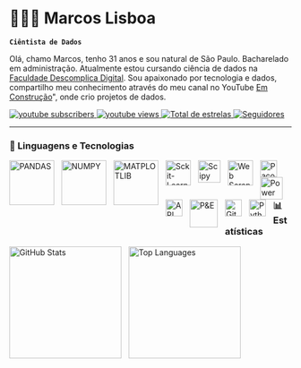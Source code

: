 # 👩🏻‍💻 Marcos Lisboa

**`Ciêntista de Dados`**

Olá,  chamo Marcos, tenho 31 anos e sou natural de São Paulo. Bacharelado em administração. Atualmente estou cursando ciência de dados na [Faculdade Descomplica Digital](https://descomplica.com.br/pos-graduacao/tecnologia/pos-online-em-data-science/?utm_source=google&utm_medium=cpc&utm_campaign=psq-snb_pg_performance_gwt-paid-media_meio_conversao_ongoing_lead_top5-cursos&utm_term=p%C3%B3s%20ciencia%20de%20dados&utm_content=destino-curso-tecnologia-data-science&gad_source=1&gclid=CjwKCAjwmYCzBhA6EiwAxFwfgKRXpky_uwmT3PLSSUxjuQUP1FfTBJIKaZ5e3RyvpMtQS2UuTTPgjRoCqZ4QAvD_BwE). Sou apaixonado por tecnologia
e dados, compartilho meu conhecimento através do meu canal no YouTube [Em Construção](https://www.youtube.com/@MarcosCLisboa)", onde crio projetos de dados.

<p align="left">
    <a href="https://www.youtube.com/@MarccosCLisboa?sub_confirmation=1">
        <img 
            alt="youtube subscribers" 
            title="Inscreva-se no meu canal" 
            src="https://custom-icon-badges.demolab.com/youtube/channel/subscribers/UCQVWRtDvBbkbjKoBevpFbQA?color=%23E05D44&label=Inscreva-se&logo=video&logoColor=white&style=for-the-badge&labelColor=CE4630"
        />
    </a>
    <a href="https://www.youtube.com/@MarcosCLisboa">
        <img 
            alt="youtube views" 
            title="Vizualizações no YouTube" 
            src="https://custom-icon-badges.demolab.com/youtube/channel/views/UCQVWRtDvBbkbjKoBevpFbQA?color=%23E1AD0E&logo=eye&logoColor=white&style=for-the-badge&labelColor=C79600"
        />
    </a> 
    <a href="https://github.com/marcoscleytton?tab=repositories">
        <img 
            alt="Total de estrelas" 
            title="Total de estrelas GitHub" 
            src="https://custom-icon-badges.demolab.com/github/stars/marcoscleytton?color=55960c&style=for-the-badge&labelColor=488207&logo=star&label=estrelas"
        />
    </a>
    <a href="https://github.com/marcoscleytton?tab=followers">
        <img 
            alt="Seguidores" 
            title="Me siga no GitHub" 
            src="https://custom-icon-badges.demolab.com/github/followers/marcoscleytton?color=236ad3&labelColor=1155ba&style=for-the-badge&logo=github&label=Seguidores&logoColor=white"
        />
    </a>
</p>

---

### 🤖 Linguagens e Tecnologias

<img 
    align="left" 
    alt="PANDAS"
    title="PANDAS" 
    width="80px" 
    style="padding-right: 10px;" 
    src="https://upload.wikimedia.org/wikipedia/commons/e/ed/Pandas_logo.svg" 
/>
<img 
    align="left" 
    alt="NUMPY" 
    title="NUMPY"
    width="80px" 
    style="padding-right: 10px;" 
    src="https://upload.wikimedia.org/wikipedia/commons/3/31/NumPy_logo_2020.svg" 
/>
<img 
    align="left" 
    alt="MATPLOTLIB" 
    title="MATPLOTLIB"
    width="80px" 
    style="padding-right: 10px;" 
    src="https://cdn.brandfetch.io/idbyoKq4tZ/theme/dark/logo.svg?c=1bxid64Mup7aczewSAYMX&t=1748825964012" 
/>
<img 
    align="left" 
    alt="Sckit-Learn"
    title="Sckit-Learn" 
    width="45px" 
    style="padding-right: 10px;" 
    src="https://upload.wikimedia.org/wikipedia/commons/0/05/Scikit_learn_logo_small.svg" 
/>
<img 
    align="left" 
    alt="Scipy"
    title="Scipy" 
    width="40px" 
    style="padding-right: 10px;" 
    src="https://upload.wikimedia.org/wikipedia/commons/b/b2/SCIPY_2.svg" 
/>
<img 
    align="left" 
    alt="Web Scrapping" 
    title="Web Scrapping"
    width="45px" 
    style="padding-right: 10px;" 
    src="https://upload.wikimedia.org/wikipedia/commons/5/50/Web_Scraper_logo.svg" 
/>
<img 
    align="left" 
    alt="Pacote Office"
    title="Pacote Office" 
    width="30px" 
    style="padding-right: 10px;" 
    src="https://upload.wikimedia.org/wikipedia/commons/0/0c/Microsoft_Office_logo_%282013%E2%80%932019%29.svg" 
/>
<img 
    align="left" 
    alt="Power BI" 
    title="Power BI"
    width="40px" 
    style="padding-right: 10px;" 
    src="https://upload.wikimedia.org/wikipedia/commons/c/c9/Power_bi_logo_black.svg" 
/>
<img 
    align="left" 
    alt="API" 
    title="API"
    width="30px" 
    style="padding-right: 10px;" 
    src="https://uxwing.com/wp-content/themes/uxwing/download/file-and-folder-type/api-color-icon.png" 
/>
<img 
    align="left" 
    alt="P&E" 
    title="P&E"
    width="50px" 
    style="padding-right: 10px;" 
    src="https://e7.pngegg.com/pngimages/390/288/png-clipart-probability-theory-statistics-interconnexions-entre-la-theorie-des-probabilites-et-la-statistique-mathematics-mathematics-angle-text.png" 
/>

<img 
    align="left" 
    alt="Git" 
    title="Git"
    width="30px" 
    style="padding-right: 10px;" 
    src="https://cdn.jsdelivr.net/gh/devicons/devicon@latest/icons/git/git-original.svg" 
/>
<img 
    align="left" 
    alt="Python" 
    title="Python"
    width="30px" 
    style="padding-right: 10px;" 
    src="https://cdn.jsdelivr.net/gh/devicons/devicon@latest/icons/python/python-original.svg" 
/>

<br/>
<br/>

### 📊 Estatísticas

<p>
  <img 
    align="left" 
    alt="GitHub Stats" 
    height="200" 
    style="padding-right: 10px;" 
    src="https://github-readme-stats.vercel.app/api?username=marcoscleytton&theme=tokyonight" 
  />

  <img 
    align="left" 
    alt="Top Languages" 
    height="200" 
    src="https://github-readme-stats.vercel.app/api/top-langs/?username=marcoscleytton&theme=tokyonight&layout=compact&custom_title=Tecnologias&langs_count=12" 
  />
</p>

<br clear="left"/>

